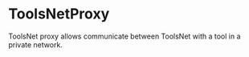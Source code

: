 # ToolsNetProxy
ToolsNet proxy allows communicate between ToolsNet with a tool in a private network.
